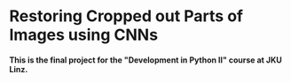 # Restoring Cropped out Parts of Images using CNNs
#### This is the final project for the "Development in Python II" course at JKU Linz.
